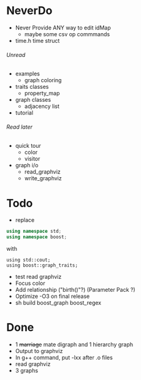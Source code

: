 # NeverDo

* Never Provide ANY way to edit idMap
	* maybe some csv op commmands
* time.h time struct

###### Unread

* examples
	* graph coloring
* traits classes
	* property_map
* graph classes
	* adjacency list
* tutorial

###### Read later

* quick tour
	* color
	* visitor
* graph i/o
	* read_graphviz
	* write_graphviz

# Todo

* replace

```c++
using namespace std;
using namespace boost;
```

with

```
using std::cout;
using boost::graph_traits;
```

* test read graphviz
* Focus color
* Add relationship ("birth()"?) (Parameter Pack ?)
* Optimize -O3 on final release
* sh build boost_graph boost_regex

# Done

*	1 ~~marriage~~ mate digraph and 1 hierarchy graph
* Output to graphviz
* In g++ command, put -lxx after .o files
* read graphviz
* 3 graphs


